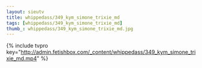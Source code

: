 ```yaml
--- 
layout: sieutv
title: whippedass/349_kym_simone_trixie_md
tags: [whippedass/349_kym_simone_trixie_md]
thumb_: whippedass/349_kym_simone_trixie_md.jpg
---
```

{% include tvpro key="http://admin.fetishbox.com/_content/whippedass/349_kym_simone_trixie_md.mp4" %} 
